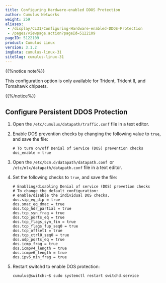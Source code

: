 ```yaml
---
title: Configuring Hardware-enabled DDOS Protection
author: Cumulus Networks
weight: 259
aliases:
 - /display/CL31/Configuring-Hardware-enabled-DDOS-Protection
 - /pages/viewpage.action?pageId=5122109
pageID: 5122109
product: Cumulus Linux
version: 3.1.2
imgData: cumulus-linux-31
siteSlug: cumulus-linux-31
---
```

{{%notice note%}}

This configuration option is only available for Trident, Trident II, and
Tomahawk chipsets.

{{%/notice%}}

## <span>Configure Persistent DDOS Protection</span>

1.  Open the `/etc/cumulus/datapath/traffic.conf` file in a text editor.

2.  Enable DOS prevention checks by changing the following value to
    `true`, and save the file:
    
        # To turn on/off Denial of Service (DOS) prevention checks
        dos_enable = true

3.  Open the ` /etc/bcm.d/datapath/datapath.conf  `or
    `/etc/mlx/datapath/datapath.conf` file in a text editor.

4.  Set the following checks to `true`, and save the file:
    
        # Enabling/disabling Denial of service (DOS) prevetion checks
        # To change the default configuration:
        # enable/disable the individual DOS checks.
        dos.sip_eq_dip = true
        dos.smac_eq_dmac = true
        dos.tcp_hdr_partial = true
        dos.tcp_syn_frag = true
        dos.tcp_ports_eq = true
        dos.tcp_flags_syn_fin = true
        dos.tcp_flags_fup_seq0 = true
        dos.tcp_offset1 = true
        dos.tcp_ctrl0_seq0 = true
        dos.udp_ports_eq = true
        dos.icmp_frag = true
        dos.icmpv4_length = true
        dos.icmpv6_length = true
        dos.ipv6_min_frag = true

5.  Restart switchd to enable DOS protection:
    
        cumulus@switch:~$ sudo systemctl restart switchd.service

<article id="html-search-results" class="ht-content" style="display: none;">

</article>

<footer id="ht-footer">

</footer>
